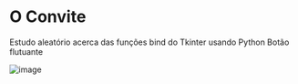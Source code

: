 # O Convite
Estudo aleatório acerca das funções bind do Tkinter usando Python
Botão flutuante

![image](https://github.com/JonaThFelix/oDate_Customtkinter/assets/123984244/7916fed8-556f-4bd9-8853-a9af3ce8c7ef)

